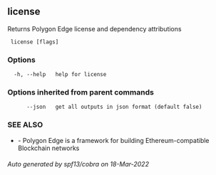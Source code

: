 ##  license

Returns Polygon Edge license and dependency attributions

```
 license [flags]
```

### Options

```
  -h, --help   help for license
```

### Options inherited from parent commands

```
      --json   get all outputs in json format (default false)
```

### SEE ALSO

* [](.md)	 - Polygon Edge is a framework for building Ethereum-compatible Blockchain networks

###### Auto generated by spf13/cobra on 18-Mar-2022
